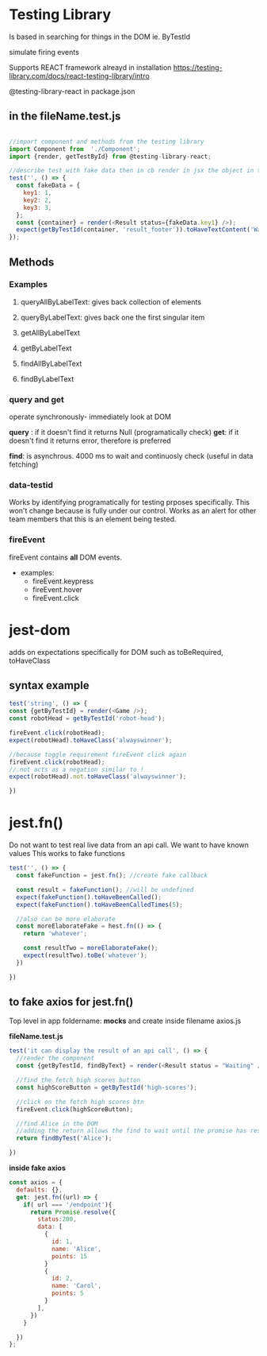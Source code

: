 # Testing Library

Is based in searching for things in the DOM
ie. ByTestId

simulate firing events

Supports REACT framework alreayd in installation
https://testing-library.com/docs/react-testing-library/intro

@testing-library-react in package.json

## in the fileName.test.js
```js

//import component and methods from the testing library
import Component from  './Component';
import {render, getTestById} from @testing-library-react;

//describe test with fake data then in cb render in jsx the object in the dom and write the expect test
test('', () => {
  const fakeData = {
    key1: 1,
    key2: 2,
    key3: 3,
  };
  const {container} = render(<Result status={fakeData.key1} />);
  expect(getByTestId(container, 'result_footer')).toHaveTextContent('Waiting for choice');
});
```

## Methods

### Examples
1. queryAllByLabelText: gives back collection of elements
2. queryByLabelText: gives back one the first singular item

3. getAllByLabelText
4. getByLabelText

5. findAllByLabelText
6. findByLabelText

### query and get
 operate synchronously- immediately look at DOM

**query** 
: if it doesn't find it returns Null (programatically check)
**get**: if it doesn't find it returns error, therefore is preferred

**find**: is asynchrous. 4000 ms to wait and continuosly check (useful in data fetching)

### data-testid

Works by identifying programatically for testing prposes specifically. This won't change because is fully under our control. Works as an alert for other team members that this is an element being tested.

### fireEvent

fireEvent contains **all** DOM events.
* examples:
  * fireEvent.keypress
  * fireEvent.hover
  * fireEvent.click

# jest-dom
adds on expectations specifically for DOM such as toBeRequired, toHaveClass

## syntax example

```js
test('string', () => {
const {getByTestId} = render(<Game />);
const robotHead = getByTestId('robot-head');

fireEvent.click(robotHead);
expect(robotHead).toHaveClass('alwayswinner');

//because toggle requirement fireEvent click again
fireEvent.click(robotHead);
//.not acts as a negation similar to !
expect(robotHead).not.toHaveClass('alwayswinner');

})

```

# jest.fn()

Do not want to test real live data from an api call. We want to have known values
This works to fake functions




```js
test('', () => {
  const fakeFunction = jest.fn(); //create fake callback

  const result = fakeFunction(); //will be undefined
  expect(fakeFunction().toHaveBeenCalled();
  expect(fakeFunction().toHaveBeenCalledTimes(5);

  //also can be more elaborate
  const moreElaborateFake = hest.fn(() => {
    return 'whatever';

    const resultTwo = moreElaborateFake();
    expect(resultTwo).toBe('whatever');
  })

})

```
##  to fake axios for jest.fn()

Top level in app foldername: __mocks__ and create inside filename axios.js

**fileName.test.js**
```js
test('it can display the result of an api call', () => {
  //render the component
  const {getByTestId, findByText} = render(<Result status = "Waiting" />)

  //find the fetch high scores button
  const highScoreButton = getByTestId('high-scores');

  //click on the fetch high scores btn
  fireEvent.click(highScoreButton);

  //find Alice in the DOM
  //adding the return allows the find to wait until the promise has resolved and not take a previous answer for the test avoiding a false positive
  return findByTest('Alice');

})

```

**inside fake axios**

```js
const axios = {
  defaults: {},
  get: jest.fn((url) => {
    if( url === '/endpoint'){
      return Promise.resolve({
        status:200,
        data: [
          {
            id: 1,
            name: 'Alice',
            points: 15
          }
          {
            id: 2,
            name: 'Carol',
            points: 5
          }
        ],
      })
    }

  })
};
```
